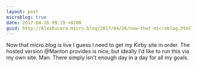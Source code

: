 ```yaml
---
layout: post
microblog: true
date: 2017-04-26 09:19 +0200
guid: http://AlexKucera.micro.blog/2017/04/26/now-that-microblog.html
---
```

Now that micro.blog is live I guess I need to get my Kirby site in order. The hosted version @Manton provides is nice, but ideally I'd like to run this via my own site. Man. There simply isn't enough day in a day for all my goals.
